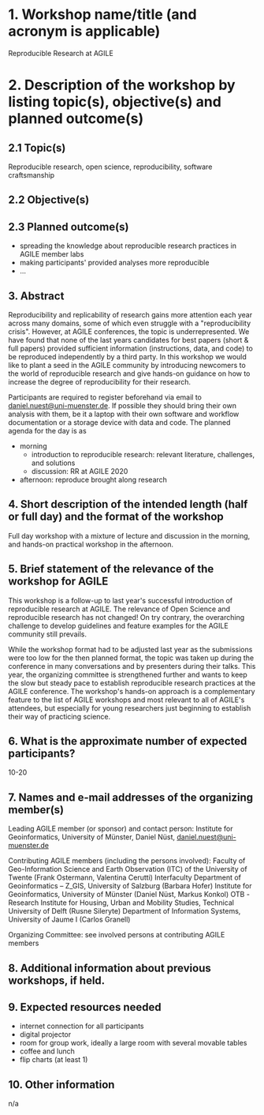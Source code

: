 # 1. Workshop name/title (and acronym is applicable)

Reproducible Research at AGILE

# 2. Description of the workshop by listing topic(s), objective(s) and planned outcome(s) 

## 2.1 Topic(s)

Reproducible research, open science, reproducibility, software craftsmanship

## 2.2 Objective(s)

## 2.3 Planned outcome(s)

- spreading the knowledge about reproducible research practices in AGILE member labs
- making participants' provided analyses more reproducible
- ...

## 3. Abstract

Reproducibility and replicability of research gains more attention each year across many domains, some of which even struggle with a "reproducibility crisis".
However, at AGILE conferences, the topic is underrepresented.
We have found that none of the last years candidates for best papers (short & full papers) provided sufficient information (instructions, data, and code) to be reproduced independently by a third party.
In this workshop we would like to plant a seed in the AGILE community by introducing newcomers to the world of reproducible research and give hands-on guidance on how to increase the degree of reproducibility for their research.

Participants are required to register beforehand via email to daniel.nuest@uni-muenster.de.
If possible they should bring their own analysis with them, be it a laptop with their own software and workflow documentation or a storage device with data and code.
The planned agenda for the day is as

- morning
  - introduction to reproducible research: relevant literature, challenges, and solutions
  - discussion: RR at AGILE 2020
- afternoon: reproduce brought along research

## 4. Short description of the intended length (half or full day) and the format of the workshop

Full day workshop with a mixture of lecture and discussion in the morning, and hands-on practical workshop in the afternoon.

## 5. Brief statement of the relevance of the workshop for AGILE

This workshop is a follow-up to last year's successful introduction of reproducible research at AGILE.
The relevance of Open Science and reproducible research has not changed!
On try contrary, the overarching challenge to develop guidelines and feature examples for the AGILE community still prevails.

While the workshop format had to be adjusted last year as the submissions were too low for the then planned format, the topic was taken up during the conference in many conversations and by presenters during their talks.
This year, the organizing committee is strengthened further and wants to keep the slow but steady pace to establish reproducible research practices at the AGILE conference.
The workshop's hands-on approach is a complementary feature to the list of AGILE workshops and most relevant to all of AGILE's attendees, but especially for young researchers just beginning to establish their way of practicing science.

## 6. What is the approximate number of expected participants?

10-20

## 7. Names and e-mail addresses of the organizing member(s)

Leading AGILE member (or sponsor) and contact person:
Institute for Geoinformatics, University of Münster, Daniel Nüst, daniel.nuest@uni-muenster.de

Contributing AGILE members (including the persons involved):
Faculty of Geo-Information Science and Earth Observation (ITC) of the University of Twente (Frank Ostermann, Valentina Cerutti)
Interfaculty Department of Geoinformatics – Z_GIS, University of Salzburg (Barbara Hofer)
Institute for Geoinformatics, University of Münster (Daniel Nüst, Markus Konkol)
OTB -Research Institute for Housing, Urban and Mobility Studies, Technical University of Delft (Rusne Sileryte)
Department of Information Systems, University of Jaume I (Carlos Granell)

Organizing Committee: see involved persons at contributing AGILE members

## 8. Additional information about previous workshops, if held.

## 9. Expected resources needed

- internet connection for all participants
- digital projector
- room for group work, ideally a large room with several movable tables
- coffee and lunch
- flip charts (at least 1)

## 10. Other information

n/a
